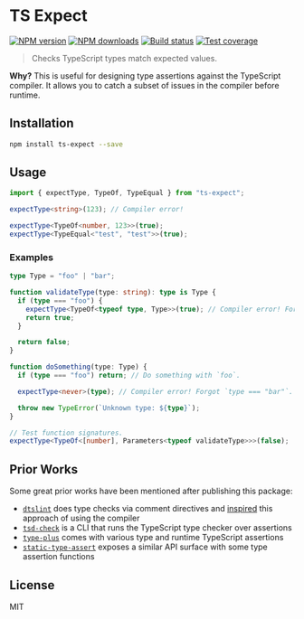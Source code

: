 # TS Expect

[![NPM version][npm-image]][npm-url]
[![NPM downloads][downloads-image]][downloads-url]
[![Build status][travis-image]][travis-url]
[![Test coverage][coveralls-image]][coveralls-url]

> Checks TypeScript types match expected values.

**Why?** This is useful for designing type assertions against the TypeScript compiler. It allows you to catch a subset of issues in the compiler before runtime.

## Installation

```sh
npm install ts-expect --save
```

## Usage

```ts
import { expectType, TypeOf, TypeEqual } from "ts-expect";

expectType<string>(123); // Compiler error!

expectType<TypeOf<number, 123>>(true);
expectType<TypeEqual<"test", "test">>(true);
```

### Examples

```ts
type Type = "foo" | "bar";

function validateType(type: string): type is Type {
  if (type === "foo") {
    expectType<TypeOf<typeof type, Type>>(true); // Compiler error! Forgot `type === "bar"`.
    return true;
  }

  return false;
}

function doSomething(type: Type) {
  if (type === "foo") return; // Do something with `foo`.

  expectType<never>(type); // Compiler error! Forgot `type === "bar"`.

  throw new TypeError(`Unknown type: ${type}`);
}

// Test function signatures.
expectType<TypeOf<[number], Parameters<typeof validateType>>>(false);
```

## Prior Works

Some great prior works have been mentioned after publishing this package:

- [`dtslint`](https://github.com/Microsoft/dtslint) does type checks via comment directives and [inspired](https://github.com/Microsoft/dtslint/issues/126) this approach of using the compiler
- [`tsd-check`](https://github.com/SamVerschueren/tsd-check/issues/10) is a CLI that runs the TypeScript type checker over assertions
- [`type-plus`](https://github.com/unional/type-plus) comes with various type and runtime TypeScript assertions
- [`static-type-assert`](https://github.com/ksxnodemodules/static-type-assert) exposes a similar API surface with some type assertion functions

## License

MIT

[npm-image]: https://img.shields.io/npm/v/ts-expect.svg?style=flat
[npm-url]: https://npmjs.org/package/ts-expect
[downloads-image]: https://img.shields.io/npm/dm/ts-expect.svg?style=flat
[downloads-url]: https://npmjs.org/package/ts-expect
[travis-image]: https://img.shields.io/travis/TypeStrong/ts-expect.svg?style=flat
[travis-url]: https://travis-ci.org/TypeStrong/ts-expect
[coveralls-image]: https://img.shields.io/coveralls/TypeStrong/ts-expect.svg?style=flat
[coveralls-url]: https://coveralls.io/r/TypeStrong/ts-expect?branch=master
